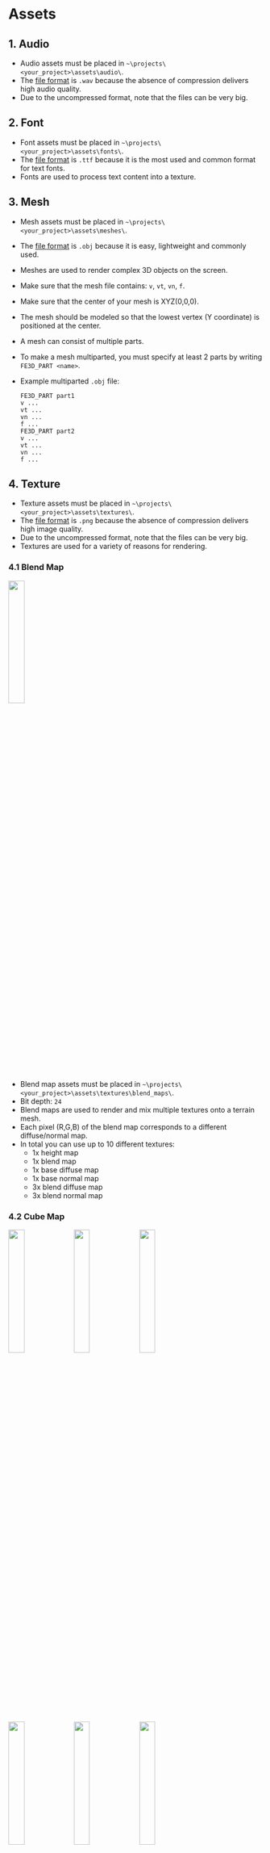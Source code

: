 # Assets

## 1. Audio

- Audio assets must be placed in `~\projects\<your_project>\assets\audio\`.
- The [file format](https://en.wikipedia.org/wiki/WAV) is `.wav` because the absence of compression delivers high audio quality.
- Due to the uncompressed format, note that the files can be very big.

## 2. Font

- Font assets must be placed in `~\projects\<your_project>\assets\fonts\`.
- The [file format](https://en.wikipedia.org/wiki/TrueType) is `.ttf` because it is the most used and common format for text fonts.
- Fonts are used to process text content into a texture.

## 3. Mesh

- Mesh assets must be placed in `~\projects\<your_project>\assets\meshes\`.
- The [file format](https://en.wikipedia.org/wiki/Wavefront_.obj_file) is `.obj` because it is easy, lightweight and commonly used.
- Meshes are used to render complex 3D objects on the screen.
- Make sure that the mesh file contains: `v`, `vt`, `vn`, `f`.
- Make sure that the center of your mesh is XYZ(0,0,0).
- The mesh should be modeled so that the lowest vertex (Y coordinate) is positioned at the center.
- A mesh can consist of multiple parts.
- To make a mesh multiparted, you must specify at least 2 parts by writing `FE3D_PART <name>`.
- Example multiparted `.obj` file:

  ```obj
  FE3D_PART part1
  v ...
  vt ...
  vn ...
  f ...
  FE3D_PART part2
  v ...
  vt ...
  vn ...
  f ...
  ```

## 4. Texture

- Texture assets must be placed in `~\projects\<your_project>\assets\textures\`.
- The [file format](https://en.wikipedia.org/wiki/Portable_Network_Graphics) is `.png` because the absence of compression delivers high image quality.
- Due to the uncompressed format, note that the files can be very big.
- Textures are used for a variety of reasons for rendering.

### 4.1 Blend Map

<img src="images/blend_map.png" width="25%"/>

- Blend map assets must be placed in `~\projects\<your_project>\assets\textures\blend_maps\`.
- Bit depth: `24`
- Blend maps are used to render and mix multiple textures onto a terrain mesh.
- Each pixel (R,G,B) of the blend map corresponds to a different diffuse/normal map.
- In total you can use up to 10 different textures:
  - 1x height map
  - 1x blend map
  - 1x base diffuse map
  - 1x base normal map
  - 3x blend diffuse map
  - 3x blend normal map

### 4.2 Cube Map

<img src="images/skybox_left.png" width="25%"/>
<img src="images/skybox_right.png" width="25%"/>
<img src="images/skybox_bottom.png" width="25%"/>
<img src="images/skybox_top.png" width="25%"/>
<img src="images/skybox_back.png" width="25%"/>
<img src="images/skybox_front.png" width="25%"/>

- Cube map assets must be placed in `~\projects\<your_project>\assets\textures\cube_maps\`
- Bit depth: `8`
- Cube maps are used to render a [skybox](https://en.wikipedia.org/wiki/Skybox_(video_games)) around the camera.
- A cube map consists of 6 images: left, right, bottom, top, back, front.

### 4.3 Diffuse Map

<img src="images/diffuse_map.png" width="25%"/>

- Diffuse map assets must be placed in `~\projects\<your_project>\assets\textures\diffuse_maps\`
- Bit depth: `24/32`
- Diffuse maps are used to render a variety of colors to a mesh.

### 4.4 Displacement Map

<img src="images/displacement_map.png" width="25%"/>

- Displacement map assets must be placed in `~\projects\<your_project>\assets\textures\displacement_maps\`
- Bit depth: `24`
- DUDV maps are used to create waves in a water mesh.

### 4.5 DUDV Map

<img src="images/dudv_map.png" width="25%"/>

- DUDV map assets must be placed in `~\projects\<your_project>\assets\textures\dudv_maps\`
- Bit depth: `24`
- Displacement maps are used to create ripples in a water texture.

### 4.6 Emission Map

<img src="images/emission_map.png" width="25%"/>

- Emission map assets must be placed in `~\projects\<your_project>\assets\textures\emission_maps\`
- Bit depth: `24`
- Emission maps are used to make certain parts of a mesh emit more light.

### 4.7 Flare Map

<img src="images/flare_map.png" width="25%"/>

- Flare map assets must be placed in `~\projects\<your_project>\assets\textures\flare_maps\`
- Bit depth: `24`
- Flare maps are used in the [lens flare effect](GRAPHICS.md).
- The pixel colors in the flare map are added to the 3D rendering pixels in the post-processing pipeline

### 4.8 Height Map

<img src="images/height_map.png" width="25%"/>

- Height map assets must be placed in `~\projects\<your_project>\assets\textures\height_maps\`.
- Bit depth: `8`
- Height maps are used to generate a terrain mesh.
- Each pixel of the height map corresponds to a vertex height.

### 4.9 Image Map

<img src="images/image_map.png" width="25%"/>

- Image map assets must be placed in `~\projects\<your_project>\assets\textures\image_maps\`
- Bit depth: `24/32`
- Image maps are used as a texture for [image entities](ENTITIES.md).

### 4.10 Normal Map

<img src="images/normal_map.png" width="25%"/>

- Normal map assets must be placed in `~\projects\<your_project>\assets\textures\normal_maps\`
- Bit depth: `24`
- Normal maps are used for more detailed lighting effects on a mesh.

### 4.11 Reflection Map

<img src="images/reflection_map.png" width="25%"/>

- Reflection map assets must be placed in `~\projects\<your_project>\assets\textures\reflection_maps\`
- Bit depth: `24`
- Reflection maps are used to specify which parts of a mesh are reflective.

### 4.12 Specular Map

<img src="images/specular_map.png" width="25%"/>

- Specular map assets must be placed in `~\projects\<your_project>\assets\textures\specular_maps\`
- Bit depth: `24`
- Specular maps are used to specify which parts of a mesh are [specular](https://en.wikipedia.org/wiki/Specular_highlight).
